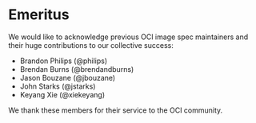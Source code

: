 # Emeritus

We would like to acknowledge previous OCI image spec maintainers and their huge contributions to our collective success:

- Brandon Philips (@philips)
- Brendan Burns (@brendandburns)
- Jason Bouzane (@jbouzane)
- John Starks (@jstarks)
- Keyang Xie (@xiekeyang)

We thank these members for their service to the OCI community.
